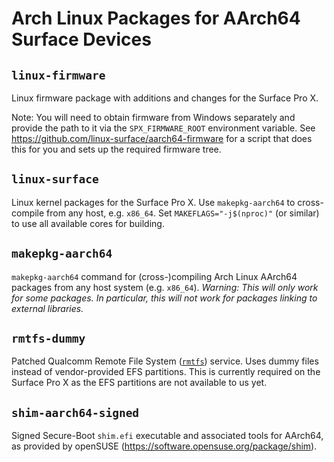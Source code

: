# Arch Linux Packages for AArch64 Surface Devices


## `linux-firmware`

Linux firmware package with additions and changes for the Surface Pro X.

Note: You will need to obtain firmware from Windows separately and provide the path to it via the `SPX_FIRMWARE_ROOT` environment variable.
See https://github.com/linux-surface/aarch64-firmware for a script that does this for you and sets up the required firmware tree.


## `linux-surface`

Linux kernel packages for the Surface Pro X.
Use `makepkg-aarch64` to cross-compile from any host, e.g. `x86_64`.
Set `MAKEFLAGS="-j$(nproc)"` (or similar) to use all available cores for building.


## `makepkg-aarch64`

`makepkg-aarch64` command for (cross-)compiling Arch Linux AArch64 packages from any host system (e.g. `x86_64`).
_Warning: This will only work for some packages._
_In particular, this will not work for packages linking to external libraries._


## `rmtfs-dummy`

Patched Qualcomm Remote File System ([`rmtfs`](https://github.com/andersson/rmtfs)) service.
Uses dummy files instead of vendor-provided EFS partitions.
This is currently required on the Surface Pro X as the EFS partitions are not available to us yet.


## `shim-aarch64-signed`

Signed Secure-Boot `shim.efi` executable and associated tools for AArch64, as provided by openSUSE (https://software.opensuse.org/package/shim).

